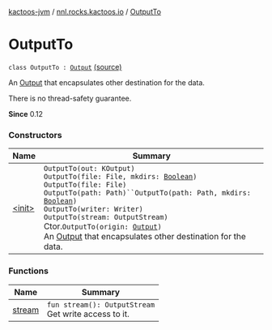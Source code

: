 [kactoos-jvm](../../index.md) / [nnl.rocks.kactoos.io](../index.md) / [OutputTo](.)

# OutputTo

`class OutputTo : `[`Output`](../../nnl.rocks.kactoos/-output/index.md) [(source)](https://github.com/neonailol/kactoos/blob/master/kactoos-jvm/src/main/kotlin/nnl/rocks/kactoos/io/OutputTo.kt#L21)

An [Output](../../nnl.rocks.kactoos/-output/index.md) that encapsulates other destination for the data.

There is no thread-safety guarantee.

**Since**
0.12

### Constructors

| Name | Summary |
|---|---|
| [&lt;init&gt;](-init-.md) | `OutputTo(out: KOutput)`<br>`OutputTo(file: File, mkdirs: `[`Boolean`](https://kotlinlang.org/api/latest/jvm/stdlib/kotlin/-boolean/index.html)`)`<br>`OutputTo(file: File)`<br>`OutputTo(path: Path)``OutputTo(path: Path, mkdirs: `[`Boolean`](https://kotlinlang.org/api/latest/jvm/stdlib/kotlin/-boolean/index.html)`)`<br>`OutputTo(writer: Writer)`<br>`OutputTo(stream: OutputStream)`<br>Ctor.`OutputTo(origin: `[`Output`](../../nnl.rocks.kactoos/-output/index.md)`)`<br>An [Output](../../nnl.rocks.kactoos/-output/index.md) that encapsulates other destination for the data. |

### Functions

| Name | Summary |
|---|---|
| [stream](stream.md) | `fun stream(): OutputStream`<br>Get write access to it. |
